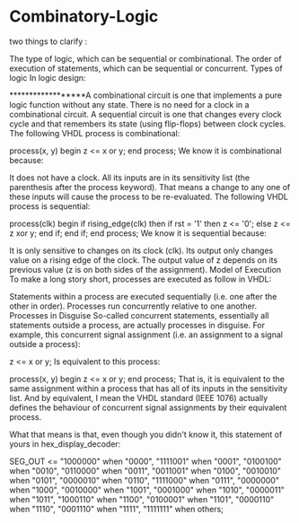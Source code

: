 # Combinatory-Logic
 two things to clarify :

The type of logic, which can be sequential or combinational.
The order of execution of statements, which can be sequential or concurrent.
Types of logic
In logic design:

******************A combinational circuit is one that implements a pure logic function without any state. There is no need for a clock in a combinational circuit.
A sequential circuit is one that changes every clock cycle and that remembers its state (using flip-flops) between clock cycles.
The following VHDL process is combinational:

process(x, y) begin
    z <= x or y;
end process;
We know it is combinational because:

It does not have a clock.
All its inputs are in its sensitivity list (the parenthesis after the process keyword). That means a change to any one of these inputs will cause the process to be re-evaluated.
The following VHDL process is sequential:

process(clk) begin
    if rising_edge(clk) then
        if rst = '1' then
            z <= '0';
        else
            z <= z xor y;
        end if;
    end if;
end process;
We know it is sequential because:

It is only sensitive to changes on its clock (clk).
Its output only changes value on a rising edge of the clock.
The output value of z depends on its previous value (z is on both sides of the assignment).
Model of Execution
To make a long story short, processes are executed as follow in VHDL:

Statements within a process are executed sequentially (i.e. one after the other in order).
Processes run concurrently relative to one another.
Processes in Disguise
So-called concurrent statements, essentially all statements outside a process, are actually processes in disguise. For example, this concurrent signal assignment (i.e. an assignment to a signal outside a process):

z <= x or y;
Is equivalent to this process:

process(x, y) begin
    z <= x or y;
end process;
That is, it is equivalent to the same assignment within a process that has all of its inputs in the sensitivity list. And by equivalent, I mean the VHDL standard (IEEE 1076) actually defines the behaviour of concurrent signal assignments by their equivalent process.

What that means is that, even though you didn't know it, this statement of yours in hex_display_decoder:

SEG_OUT <=  "1000000" when "0000",
            "1111001" when "0001",
            "0100100" when "0010",
            "0110000" when "0011",
            "0011001" when "0100",
            "0010010" when "0101",
            "0000010" when "0110",
            "1111000" when "0111",
            "0000000" when "1000",
            "0010000" when "1001",
            "0001000" when "1010",
            "0000011" when "1011",
            "1000110" when "1100",
            "0100001" when "1101",
            "0000110" when "1110",
            "0001110" when "1111",
            "1111111" when others;
